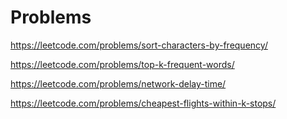 # Problems

https://leetcode.com/problems/sort-characters-by-frequency/

https://leetcode.com/problems/top-k-frequent-words/

https://leetcode.com/problems/network-delay-time/

https://leetcode.com/problems/cheapest-flights-within-k-stops/

